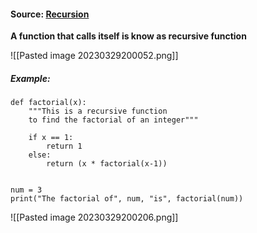 #### Source: [Recursion](https://www.programiz.com/python-programming/recursion)

**A function that calls itself is know as recursive function**

![[Pasted image 20230329200052.png]]


##### Example:

```
def factorial(x):
    """This is a recursive function
    to find the factorial of an integer"""

    if x == 1:
        return 1
    else:
        return (x * factorial(x-1))


num = 3
print("The factorial of", num, "is", factorial(num))
```

![[Pasted image 20230329200206.png]]

